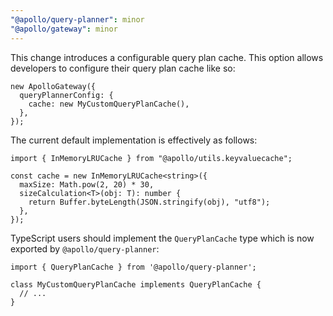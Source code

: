 ```yaml
---
"@apollo/query-planner": minor
"@apollo/gateway": minor
---
```


This change introduces a configurable query plan cache. This option allows
developers to configure their query plan cache like so:

```
new ApolloGateway({
  queryPlannerConfig: {
    cache: new MyCustomQueryPlanCache(),
  },
});
```

The current default implementation is effectively as follows:
```
import { InMemoryLRUCache } from "@apollo/utils.keyvaluecache";

const cache = new InMemoryLRUCache<string>({
  maxSize: Math.pow(2, 20) * 30,
  sizeCalculation<T>(obj: T): number {
    return Buffer.byteLength(JSON.stringify(obj), "utf8");
  },
});
```

TypeScript users should implement the `QueryPlanCache` type which is now
exported by `@apollo/query-planner`:
```
import { QueryPlanCache } from '@apollo/query-planner';

class MyCustomQueryPlanCache implements QueryPlanCache {
  // ...
}
```
  